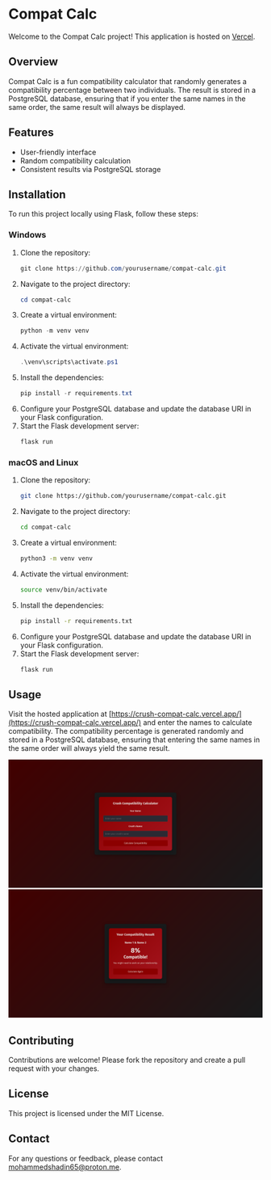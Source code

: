 # Compat Calc

Welcome to the Compat Calc project! This application is hosted on [Vercel](https://crush-compat-calc.vercel.app/).

## Overview

Compat Calc is a fun compatibility calculator that randomly generates a compatibility percentage between two individuals. The result is stored in a PostgreSQL database, ensuring that if you enter the same names in the same order, the same result will always be displayed.

## Features

- User-friendly interface
- Random compatibility calculation
- Consistent results via PostgreSQL storage

## Installation

To run this project locally using Flask, follow these steps:
### Windows

1. Clone the repository:
    ```powershell
    git clone https://github.com/yourusername/compat-calc.git
    ```
2. Navigate to the project directory:
    ```powershell
    cd compat-calc
    ```
3. Create a virtual environment:
    ```powershell
    python -m venv venv
    ```
4. Activate the virtual environment:
    ```powershell
    .\venv\scripts\activate.ps1
    ```
5. Install the dependencies:
    ```powershell
    pip install -r requirements.txt
    ```
6. Configure your PostgreSQL database and update the database URI in your Flask configuration.
7. Start the Flask development server:
    ```powershell
    flask run
    ```

### macOS and Linux

1. Clone the repository:
    ```bash
    git clone https://github.com/yourusername/compat-calc.git
    ```
2. Navigate to the project directory:
    ```bash
    cd compat-calc
    ```
3. Create a virtual environment:
    ```bash
    python3 -m venv venv
    ```
4. Activate the virtual environment:
    ```bash
    source venv/bin/activate
    ```
5. Install the dependencies:
    ```bash
    pip install -r requirements.txt
    ```
6. Configure your PostgreSQL database and update the database URI in your Flask configuration.
7. Start the Flask development server:
    ```bash
    flask run
    ```

## Usage

Visit the hosted application at [https://crush-compat-calc.vercel.app/](https://crush-compat-calc.vercel.app/) and enter the names to calculate compatibility. The compatibility percentage is generated randomly and stored in a PostgreSQL database, ensuring that entering the same names in the same order will always yield the same result.

![Compat Calc Screenshot](./main.png)
![Compat Calc Result](./result.png)

## Contributing

Contributions are welcome! Please fork the repository and create a pull request with your changes.

## License

This project is licensed under the MIT License.

## Contact

For any questions or feedback, please contact [mohammedshadin65@proton.me](mailto:mohammedshadin65@proton.me).